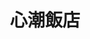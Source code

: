 ---
title: "心潮飯店"
description: "心潮飯店"
layout: shop
keywords:
  - 美食競賽
  - 台灣美食
  - 美食精選
datePublished: "2025-06-30"
dateModified: "2025-07-03"
city: "台北市"
district: "信義區"
address: "台北市信義區忠孝東路五段68號2樓"
phone: "0227239976"
geo: "25.040502108778398, 121.56656937574235"
google_map: "https://maps.app.goo.gl/sc5p8KWoJY9GeC2h9"
footinder: "https://footinder.com.tw/%e5%8f%b0%e5%8c%97%e5%b8%82%e4%bf%a1%e7%be%a9%e5%8d%80/9026/"
official: "https://www.facebook.com/sinchaoriceshoppe/"
award:
  - name: "500盤"
    year: "2024"
    entries:
      - dishes:
          - "蒜香紐約客牛排炒飯"

---